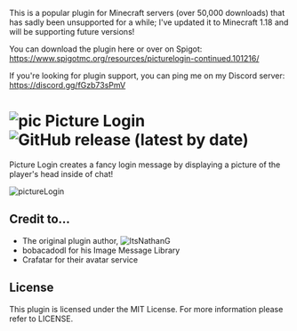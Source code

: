 This is a popular plugin for Minecraft servers (over 50,000 downloads) that has sadly been unsupported for a while; I've updated it to Minecraft 1.18 and will be supporting future versions!

You can download the plugin here or over on Spigot: https://www.spigotmc.org/resources/picturelogin-continued.101216/

If you're looking for plugin support, you can ping me on my Discord server: https://discord.gg/fGzb73sPmV

![pic](https://user-images.githubusercontent.com/60233722/162335606-abeae73c-3523-4ffd-a49d-9e5e73b735a9.jpg) Picture Login ![GitHub release (latest by date)](https://img.shields.io/github/v/release/ItsNathanG/PictureLogin?style=flat-square)
===

Picture Login creates a fancy login message by displaying a picture of the player's head inside of chat!

![pictureLogin](https://user-images.githubusercontent.com/60233722/162335735-1ed09b90-4071-4a4a-86d4-882dc9e5c14b.PNG)

Credit to...
---

- The original plugin author, ![ItsNathanG](https://github.com/ItsNathanG)
- bobacadodl for his Image Message Library
- Crafatar for their avatar service

License
---
This plugin is licensed under the MIT License. For more information please refer to LICENSE.
